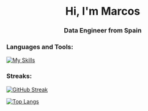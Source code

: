<h1 align="center">Hi, I'm Marcos</h1>
<h3 align="center">Data Engineer from Spain</h3>

<h3 align="left">Languages and Tools:</h3>

[![My Skills](https://skillicons.dev/icons?i=azure,gcp,py,bash,git,docker,mysql,php)](https://skillicons.dev)

<h3 align="left">Streaks:</h3>

[![GitHub Streak](https://streak-stats.demolab.com?user=hegdehog&theme=tokyonight&date_format=j%20M%5B%20Y%5D&mode=weekly)](https://git.io/streak-stats)

[![Top Langs](https://github-readme-stats.vercel.app/api/top-langs/?username=hegdehog&layout=compact&theme=blueberry)](https://github.com/anuraghazra/github-readme-stats)
